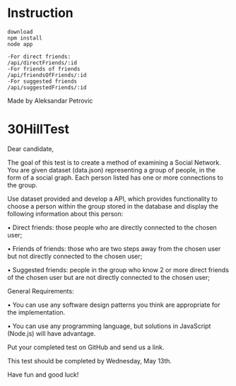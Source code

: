 # Instruction
    download
    npm install
    node app

    -For direct friends:
    /api/directFriends/:id
    -For friends of friends
    /api/friendsOfFriends/:id
    -For suggested friends
    /api/suggestedFriends/:id

Made by Aleksandar Petrovic

# 30HillTest
 Dear candidate,

 

The goal of this test is to create a method of examining a Social Network. You are given dataset (data.json) representing a group of people, in the form of a social graph. Each person listed has one or more connections to the group.

 

Use dataset provided and develop a API, which provides functionality to choose a person within the group stored in the database and display the following information about this person:

 

• Direct friends: those people who are directly connected to the chosen user;

• Friends of friends: those who are two steps away from the chosen user but not directly connected to the chosen user;

• Suggested friends: people in the group who know 2 or more direct friends of the chosen user but are not directly connected to the chosen user;

 

General Requirements:

• You can use any software design patterns you think are appropriate for the implementation.

• You can use any programming language, but solutions in JavaScript (Node.js) will have advantage.

 

Put your completed test on GitHub and send us a link.

This test should be completed by Wednesday, May 13th.

 

Have fun and good luck!
